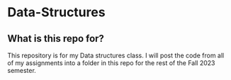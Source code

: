 # Data-Structures
## What is this repo for?
This repository is for my Data structures class. I will post the code from all of my assignments into a folder in this repo for the rest of the Fall 2023 semester. 
